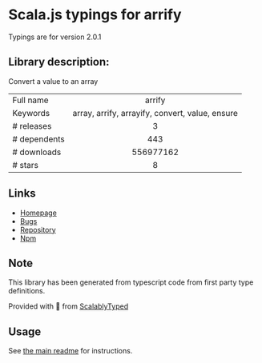 
# Scala.js typings for arrify

Typings are for version 2.0.1

## Library description:
Convert a value to an array

|                    |                 |
| ------------------ | :-------------: |
| Full name          | arrify |
| Keywords           | array, arrify, arrayify, convert, value, ensure |
| # releases         | 3 |
| # dependents       | 443 |
| # downloads        | 556977162 |
| # stars            | 8 |

## Links
- [Homepage](https://github.com/sindresorhus/arrify#readme)
- [Bugs](https://github.com/sindresorhus/arrify/issues)
- [Repository](https://github.com/sindresorhus/arrify)
- [Npm](https://www.npmjs.com/package/arrify)
    


## Note
This library has been generated from typescript code from first party type definitions.

Provided with :purple_heart: from [ScalablyTyped](https://github.com/oyvindberg/ScalablyTyped)

## Usage
See [the main readme](../../readme.md) for instructions.


